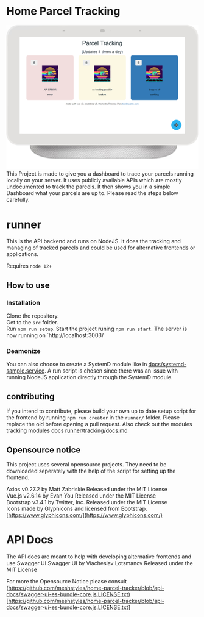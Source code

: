 # Home Parcel Tracking

![Screenshot](docs/ptrack-screenshot.png)
This Project is made to give you a dashboard to trace your parcels running locally on your server.
It uses publicly available APIs which are mostly undocumented to track the parcels.
It then shows you in a simple Dashboard what your parcels are up to.
Please read the steps below carefully.

# runner

This is the API backend and runs on NodeJS.
It does the tracking and managing of tracked parcels and could be used for alternative frontends or applications.

Requires `node 12+`

## How to use

### Installation

Clone the repository.  
Get to the `src` folder.  
Run `npm run setup`.
Start the project runing `npm run start`.
The server is now running on `http://localhost:3003/

### Deamonize

You can also choose to create a SystemD module like in [docs/systemd-sample.service](docs/systemd-sample.service).
A run script is chosen since there was an issue with running NodeJS application directly through the SystemD module.

## contributing

If you intend to contribute, please build your own up to date setup script for the frontend by running `npm run creator` in the `runner/` folder.
Please replace the old before opening a pull request.
Also check out the modules tracking modules docs [runner/tracking/docs.md](runner/tracking/docs.md)

## Opensource notice

This project uses several opensource projects.
They need to be downloaded seperately with the help of the script for setting up the frontend.

Axios v0.27.2 by Matt Zabriskie Released under the MIT License  
Vue.js v2.6.14 by Evan You Released under the MIT License  
Bootstrap v3.4.1 by Twitter, Inc. Released under the MIT License  
Icons made by Glyphicons and licensed from Bootstrap. [https://www.glyphicons.com/](https://www.glyphicons.com/)

# API Docs

The API docs are meant to help with developing alternative frontends and use Swagger UI
Swagger UI by Viacheslav Lotsmanov Released under the MIT License

For more the Opensource Notice please consult (https://github.com/meshstyles/home-parcel-tracker/blob/api-docs/swagger-ui-es-bundle-core.js.LICENSE.txt)[https://github.com/meshstyles/home-parcel-tracker/blob/api-docs/swagger-ui-es-bundle-core.js.LICENSE.txt]
